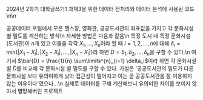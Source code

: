 2024년 2학기 대학글쓰기1 과제3을 위한 데이터 전처리와 데이터 분석에 사용된 코드\n\n

공공데이터 포털에서 모은 헬스장, 영화관, 공공도서관의 좌표값을 가지고 각 문화시설 별 밀도를 계산하는 방식\n
자세한 방법은 다음과 같음\n
특정 도시 내 특정 문화시설(도서관)이 $n$개 있고 이들을 각각 $X_1, \ldots, X_n$이라 할 때 $i = 1,2,\ldots, n$에 대해
$\delta_i = min\{ |X_1 - X_i|, |X_2 - X_i|, \ldots, |X_n - X_i|\}$라 하면 $D = {\delta_1, \delta_2, \ldots, \delta_n}$을 구할 수 있다.\n
여기서 $\bar{D} = \frac{1}{n} \sum\limits^{n}_{i=1} \delta_i$이라 하면 각 문화시설별 $\bar{D}$를 비교해 각 문화시설 별 밀도를 구할 수 있다.
가설은 '공공도서관의 밀도가 다른 문화시설 보다 유의미하게 낮아 접근성이 떨어지고 이는 곧 공공도서관을 잘 이용하지 않는 이유이다'였으나...\n
실제로 데이터를 구해 계산해보니 유의미한 차이를 보이지 않아서 멸망해버린 프로젝트
